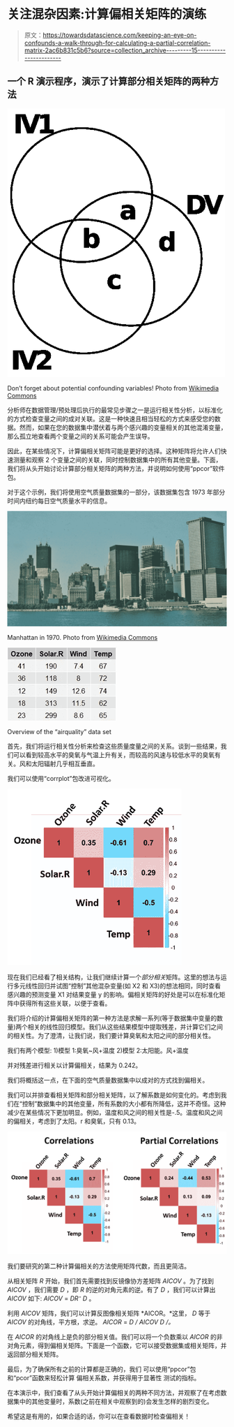 # 关注混杂因素:计算偏相关矩阵的演练

> 原文：<https://towardsdatascience.com/keeping-an-eye-on-confounds-a-walk-through-for-calculating-a-partial-correlation-matrix-2ac6b831c5b6?source=collection_archive---------15----------------------->

## 一个 R 演示程序，演示了计算部分相关矩阵的两种方法

![](img/34b1348ea19da4e44337f581d85e50fc.png)

Don’t forget about potential confounding variables! Photo from [Wikimedia Commons](https://commons.wikimedia.org/wiki/File:Partial_correlation.svg)

分析师在数据管理/预处理后执行的最常见步骤之一是运行相关性分析，以标准化的方式检查变量之间的成对关联。这是一种快速且相当轻松的方式来感受您的数据。然而，如果在您的数据集中潜伏着与两个感兴趣的变量相关的其他混淆变量，那么孤立地查看两个变量之间的关系可能会产生误导。

因此，在某些情况下，计算偏相关矩阵可能是更好的选择。这种矩阵将允许人们快速测量和观察 2 个变量之间的关联，同时控制数据集中的所有其他变量。下面，我们将从头开始讨论计算部分相关矩阵的两种方法，并说明如何使用“ppcor”软件包。

对于这个示例，我们将使用空气质量数据集的一部分，该数据集包含 1973 年部分时间内纽约每日空气质量水平的信息。

![](img/cf1709de8a023e319cddc84a3794eb42.png)

Manhattan in 1970\. Photo from [Wikimedia Commons](https://commons.wikimedia.org/wiki/File:Manhattan,_New_York,_1970,_view_from_Hudson_River_-_panoramio.jpg)

![](img/cdd91ca6675ee27e489ed6c17c0df21c.png)

Overview of the “airquality” data set

首先，我们将运行相关性分析来检查这些质量度量之间的关系。谈到一些结果，我们可以看到较高水平的臭氧与气温上升有关，而较高的风速与较低水平的臭氧有关。风和太阳辐射几乎相互垂直。

我们可以使用“corrplot”包改进可视化。

![](img/22170c130eb9c10a865cf7f5ed608dcb.png)

现在我们已经看了相关结构，让我们继续计算一个*部分相关*矩阵。这里的想法与运行多元线性回归并试图“控制”其他混杂变量(如 X2 和 X3)的想法相同，同时查看感兴趣的预测变量 X1 对结果变量 y 的影响。偏相关矩阵的好处是可以在标准化矩阵中获得所有这些关联，以便于查看。

我们将介绍的计算偏相关矩阵的第一种方法是求解一系列(等于数据集中变量的数量)两个相关的线性回归模型。我们从这些结果模型中提取残差，并计算它们之间的相关性。为了澄清，让我们说，我们要计算臭氧和太阳之间的部分相关性。

我们有两个模型:
1)模型 1:臭氧~风+温度
2)模型 2:太阳能。风+温度

并对残差进行相关以计算偏相关，结果为 0.242。

我们将概括这一点，在下面的空气质量数据集中以成对的方式找到偏相关。

我们可以并排查看相关矩阵和部分相关矩阵，以了解系数是如何变化的。考虑到我们在“控制”数据集中的其他变量，所有系数的大小都有所降低，这并不奇怪。这种减少在某些情况下更加明显。例如，温度和风之间的相关性是-.5。温度和风之间的偏相关，考虑到了太阳。r 和臭氧，只有 0.13。

![](img/88ed841acdd219eb03cd9ab8be53535f.png)

我们要研究的第二种计算偏相关的方法使用矩阵代数，而且更简洁。

从相关矩阵 *R* 开始，我们首先需要找到反镜像协方差矩阵 *AICOV* 。为了找到 *AICOV* ，我们需要 *D* ，即 *R* 的逆的对角元素的逆。有了 *D* ，我们可以计算出 *AICOV* 如下: *AICOV* = *DR⁻ D* 。

利用 *AICOV* 矩阵，我们可以计算反图像相关矩阵 *AICOR。*这里， *D* 等于 *AICOV* 的对角线，平方根，求逆。 *AICOR* = *D / AICOV D /。*

在 *AICOR* 的对角线上是负的部分相关值。我们可以将一个负数乘以 *AICOR* 的非对角元素，得到偏相关矩阵。下面是一个函数，它可以接受数据集或相关矩阵，并返回部分相关矩阵。

最后，为了确保所有之前的计算都是正确的，我们
可以使用“ppcor”包和“pcor”函数来轻松计算
偏相关系数，并获得用于显著性
测试的指标。

在本演示中，我们查看了从头开始计算偏相关的两种不同方法，并观察了在考虑数据集中的其他变量时，系数(之前在相关中观察到的)会发生怎样的剧烈变化。

希望这是有用的，如果合适的话，你可以在查看数据时检查偏相关！